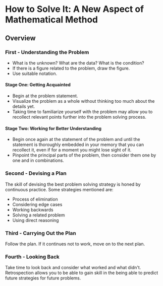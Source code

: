 # How to Solve It: A New Aspect of Mathematical Method
## Overview

### First - Understanding the Problem

* What is the unknown? What are the data? What is the condition?
* If there is a figure related to the problem, draw the figure.
* Use suitable notation.

#### Stage One: Getting Acquainted

* Begin at the problem statement.
* Visualize the problem as a whole without thinking too much about the details yet.
* Taking time to familiarize yourself with the problem may allow you to recollect relevant points further into the problem solving process.

#### Stage Two: Working for Better Understanding

* Begin once again at the statement of the problem and until the statement is thoroughly embedded in your memory that you can recollect it, even if for a moment you might lose sight of it. 
* Pinpoint the principal parts of the problem, then consider them one by one and in combinations.

### Second - Devising a Plan

The skill of devising the best problem solving strategy is honed by continuous practice. Some strategies mentioned are:
* Process of elimination
* Considering edge cases
* Working backwards
* Solving a related problem
* Using direct reasoning 

### Third - Carrying Out the Plan 

Follow the plan. If it continues not to work, move on to the next plan. 

### Fourth - Looking Back

Take time to look back and consider what worked and what didn't. Retrospection allows you to be able to gain skill in the being able to predict future strategies for future problems.
